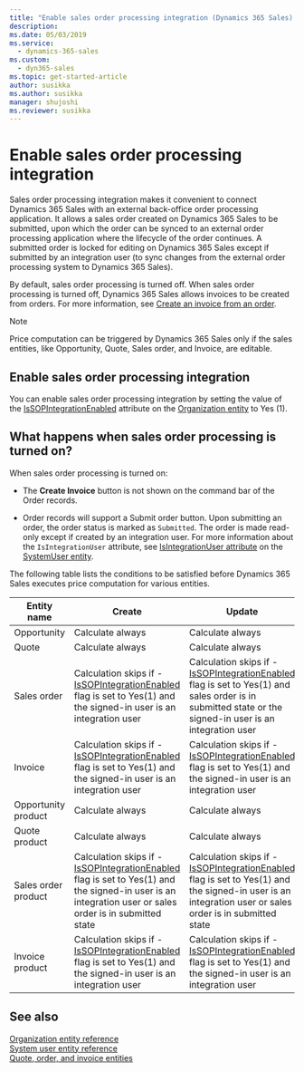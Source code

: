 ```yaml
---
title: "Enable sales order processing integration (Dynamics 365 Sales) | MicrosoftDocs"
description: 
ms.date: 05/03/2019
ms.service: 
  - dynamics-365-sales
ms.custom: 
  - dyn365-sales
ms.topic: get-started-article
author: susikka
ms.author: susikka
manager: shujoshi
ms.reviewer: susikka
---
```

# Enable sales order processing integration

Sales order processing integration makes it convenient to connect Dynamics 365 Sales with an external back-office order processing application. It allows a sales order created on Dynamics 365 Sales to be submitted, upon which the order can be synced to an external order processing application where the lifecycle of the order continues. A submitted order is locked for editing on Dynamics 365 Sales except if submitted by an integration user (to sync changes from the external order processing system to Dynamics 365 Sales). 

By default, sales order processing is turned off. When sales order processing is turned off, Dynamics 365 Sales allows invoices to be created from orders. For more information, see [Create an invoice from an order](../create-edit-invoice-sales.md). 

> [!NOTE]
> Price computation can be triggered by Dynamics 365 Sales only if the sales entities, like Opportunity, Quote, Sales order, and Invoice, are editable.

## Enable sales order processing integration

You can enable sales order processing integration by setting the value of the [IsSOPIntegrationEnabled](../../customerengagement/on-premises/developer/entities/organization.md#BKMK_IsSOPIntegrationEnabled) attribute on the [Organization entity](../../customerengagement/on-premises/developer/entities/organization.md) to Yes (1).


## What happens when sales order processing is turned on?

When sales order processing is turned on:  

- The **Create Invoice** button is not shown on the command bar of the Order records. 

- Order records will support a Submit order button. Upon submitting an order, the order status is marked as `Submitted`. The order is made read-only except if created by an integration user. For more information about the `IsIntegrationUser` attribute, see [IsIntegrationUser attribute](../../customerengagement/on-premises/developer/entities/systemuser.md#BKMK_IsIntegrationUser) on the [SystemUser entity](../../customerengagement/on-premises/developer/entities/systemuser.md).

The following table lists the conditions to be satisfied before Dynamics 365 Sales executes price computation for various entities.

|Entity name|Create|Update|Delete|Recalculate|
|------|------|------|------|------|
|Opportunity|Calculate always|Calculate always|NA|Calculate always|
|Quote|Calculate always|Calculate always|NA|Calculate always|
|Sales order|Calculation skips if -<br />[IsSOPIntegrationEnabled](../../customerengagement/on-premises/developer/entities/organization.md#BKMK_IsSOPIntegrationEnabled) flag is set to Yes(1) and the signed-in user is an integration user|Calculation skips if -<br />[IsSOPIntegrationEnabled](../../customerengagement/on-premises/developer/entities/organization.md#BKMK_IsSOPIntegrationEnabled) flag is set to Yes(1) and sales order is in submitted state or the signed-in user is an integration user|NA|Calculation skips if -<br />[IsSOPIntegrationEnabled](../../customerengagement/on-premises/developer/entities/organization.md#BKMK_IsSOPIntegrationEnabled) flag is set to Yes(1) and the sales order is in submitted state|
|Invoice|Calculation skips if -<br />[IsSOPIntegrationEnabled](../../customerengagement/on-premises/developer/entities/organization.md#BKMK_IsSOPIntegrationEnabled) flag is set to Yes(1) and the signed-in user is an integration user|Calculation skips if -<br />[IsSOPIntegrationEnabled](../../customerengagement/on-premises/developer/entities/organization.md#BKMK_IsSOPIntegrationEnabled) flag is set to Yes(1) and the signed-in user is an integration user|NA|Calculation skips if -<br />[IsSOPIntegrationEnabled](../../customerengagement/on-premises/developer/entities/organization.md#BKMK_IsSOPIntegrationEnabled) flag is set to Yes(1) and the signed-in user is an integration user|
|Opportunity product|Calculate always|Calculate always|Calculate always|NA|
|Quote product|Calculate always|Calculate always|Calculate always|NA|
|Sales order product|Calculation skips if -<br />[IsSOPIntegrationEnabled](../../customerengagement/on-premises/developer/entities/organization.md#BKMK_IsSOPIntegrationEnabled) flag is set to Yes(1) and the signed-in user is an integration user or sales order is in submitted state|Calculation skips if -<br />[IsSOPIntegrationEnabled](../../customerengagement/on-premises/developer/entities/organization.md#BKMK_IsSOPIntegrationEnabled) flag is set to Yes(1) and the signed-in user is an integration user or sales order is in submitted state|Calculation skips if -<br />[IsSOPIntegrationEnabled](../../customerengagement/on-premises/developer/entities/organization.md#BKMK_IsSOPIntegrationEnabled) flag is set to Yes(1) and the signed-in user is an integration user|NA|
|Invoice product|Calculation skips if -<br />[IsSOPIntegrationEnabled](../../customerengagement/on-premises/developer/entities/organization.md#BKMK_IsSOPIntegrationEnabled) flag is set to Yes(1) and the signed-in user is an integration user|Calculation skips if -<br />[IsSOPIntegrationEnabled](../../customerengagement/on-premises/developer/entities/organization.md#BKMK_IsSOPIntegrationEnabled) flag is set to Yes(1) and the signed-in user is an integration user|Calculation skips if -<br />[IsSOPIntegrationEnabled](../../customerengagement/on-premises/developer/entities/organization.md#BKMK_IsSOPIntegrationEnabled) flag is set to Yes(1) and the signed-in user is an integration user|NA|

## See also

[Organization entity reference](../../customerengagement/on-premises/developer/entities/organization.md)<br />
[System user entity reference](../../customerengagement/on-premises/developer/entities/systemuser.md)<br />
[Quote, order, and invoice entities](../../customerengagement/on-premises/developer/quote-order-invoice-entities.md)
